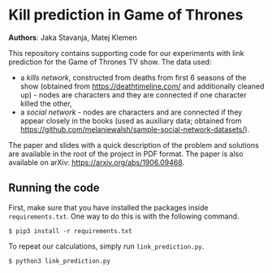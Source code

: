 # Kill prediction in Game of Thrones
**Authors**:  Jaka Stavanja, Matej Klemen

This repository contains supporting code for our experiments with link prediction for the
Game of Thrones TV show. The data used:
- a *kills network*, constructed from deaths from first 6 seasons of the show 
(obtained from https://deathtimeline.com/ and additionally cleaned up) - nodes are characters and 
they are connected if one character killed the other,
- a *social network* - nodes are characters and are connected if they appear closely in the books
(used as auxiliary data; obtained from https://github.com/melaniewalsh/sample-social-network-datasets/).

The paper and slides with a quick description of the problem and solutions are available in the root of the
project in PDF format. 
The paper is also available on arXiv: https://arxiv.org/abs/1906.09468. 

## Running the code
First, make sure that you have installed the packages inside `requirements.txt`.
One way to do this is with the following command.
```
$ pip3 install -r requirements.txt
```

To repeat our calculations, simply run `link_prediction.py`.
```
$ python3 link_prediction.py
```
